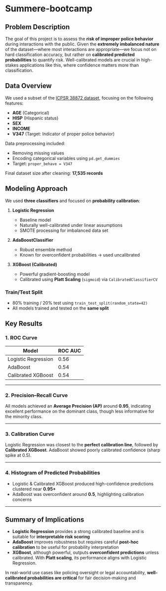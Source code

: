 # Summere-bootcamp


##  Problem Description
The goal of this project is to assess the **risk of improper police behavior** during interactions with the public. Given the **extremely imbalanced nature** of the dataset—where most interactions are appropriate—we focus not on hard classification accuracy, but rather on **calibrated predicted probabilities** to quantify risk. Well-calibrated models are crucial in high-stakes applications like this, where confidence matters more than classification.

##  Data Overview
We used a subset of the [ICPSR 38872 dataset](https://www.icpsr.umich.edu/web/NACJD/studies/38872), focusing on the following features:
- **AGE** (Categorical)
- **HISP** (Hispanic status)
- **SEX**
- **INCOME**
- **V347** (Target: Indicator of proper police behavior)

Data preprocessing included:
- Removing missing values
- Encoding categorical variables using `pd.get_dummies`
- Target: `proper_behave = V347`

Final dataset size after cleaning: **17,535 records**

##  Modeling Approach
We used **three classifiers** and focused on **probability calibration**:

1. **Logistic Regression**  
   - Baseline model  
   - Naturally well-calibrated under linear assumptions
   - SMOTE processing for imbalanced data set

2. **AdaBoostClassifier**  
   - Robust ensemble method  
   - Known for overconfident probabilities → used uncalibrated

3. **XGBoost (Calibrated)**  
   - Powerful gradient-boosting model  
   - Calibrated using **Platt Scaling** (`sigmoid`) via `CalibratedClassifierCV`

### Train/Test Split
- 80% training / 20% test using `train_test_split(random_state=42)`
- All models trained and tested on the **same split**

##  Key Results

### 1. ROC Curve


| Model              | ROC AUC |
|--------------------|---------|
| Logistic Regression| 0.56    |
| AdaBoost           | 0.54    |
| Calibrated XGBoost | 0.54    |

---

### 2. Precision–Recall Curve


All models achieved an **Average Precision (AP)** around **0.95**, indicating excellent performance on the dominant class, though less informative for the minority class.

---

### 3. Calibration Curve
Logistic Regression was closest to the **perfect calibration line**, followed by **Calibrated XGBoost**. AdaBoost showed poorly calibrated confidence (sharp spike at 0.5).

---

### 4. Histogram of Predicted Probabilities


- Logistic & Calibrated XGBoost produced high-confidence predictions clustered near **0.95+**
- AdaBoost was overconfident around **0.5**, highlighting calibration concerns

---

##  Summary of Implications
- **Logistic Regression** provides a strong calibrated baseline and is suitable for **interpretable risk scoring**
- **AdaBoost** improves robustness but requires careful **post-hoc calibration** to be useful for probability interpretation
- **XGBoost**, although powerful, outputs **overconfident predictions** unless calibrated. With **Platt scaling**, its performance aligns with Logistic Regression.

In real-world use cases like policing oversight or legal accountability, **well-calibrated probabilities are critical** for fair decision-making and transparency.
